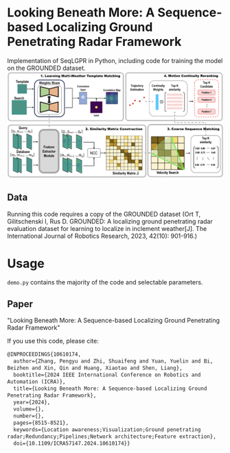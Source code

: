# Looking Beneath More: A Sequence-based Localizing Ground Penetrating Radar Framework

Implementation of SeqLGPR in Python, including code for training the model on the GROUNDED dataset.
![](cover.png)

## Data

Running this code requires a copy of the GROUNDED dataset (Ort T, Gilitschenski I, Rus D. GROUNDED: A localizing ground penetrating radar evaluation dataset for learning to localize in inclement weather[J]. The International Journal of Robotics Research, 2023, 42(10): 901-916.)


# Usage

`demo.py` contains the majority of the code and selectable parameters.


## Paper

"Looking Beneath More: A Sequence-based Localizing Ground Penetrating Radar Framework"

If you use this code, please cite:
```
@INPROCEEDINGS{10610174,
  author={Zhang, Pengyu and Zhi, Shuaifeng and Yuan, Yuelin and Bi, Beizhen and Xin, Qin and Huang, Xiaotao and Shen, Liang},
  booktitle={2024 IEEE International Conference on Robotics and Automation (ICRA)}, 
  title={Looking Beneath More: A Sequence-based Localizing Ground Penetrating Radar Framework}, 
  year={2024},
  volume={},
  number={},
  pages={8515-8521},
  keywords={Location awareness;Visualization;Ground penetrating radar;Redundancy;Pipelines;Network architecture;Feature extraction},
  doi={10.1109/ICRA57147.2024.10610174}}
```
